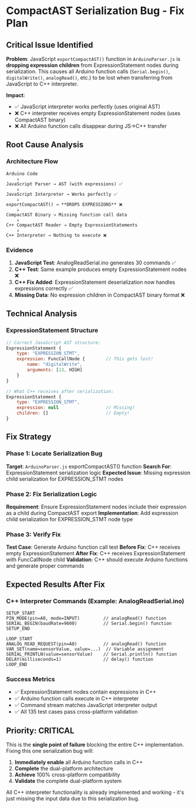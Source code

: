 # CompactAST Serialization Bug - Fix Plan

## Critical Issue Identified

**Problem**: JavaScript `exportCompactAST()` function in `ArduinoParser.js` is **dropping expression children** from ExpressionStatement nodes during serialization. This causes all Arduino function calls (`Serial.begin()`, `digitalWrite()`, `analogRead()`, etc.) to be lost when transferring from JavaScript to C++ interpreter.

**Impact**: 
- ✅ JavaScript interpreter works perfectly (uses original AST)
- ❌ C++ interpreter receives empty ExpressionStatement nodes (uses CompactAST binary)
- ❌ All Arduino function calls disappear during JS→C++ transfer

## Root Cause Analysis

### Architecture Flow
```
Arduino Code
    ↓ 
JavaScript Parser → AST (with expressions) ✅
    ↓
JavaScript Interpreter → Works perfectly ✅
    ↓
exportCompactAST() → **DROPS EXPRESSIONS** ❌
    ↓
CompactAST Binary → Missing function call data
    ↓
C++ CompactAST Reader → Empty ExpressionStatements  
    ↓
C++ Interpreter → Nothing to execute ❌
```

### Evidence
1. **JavaScript Test**: AnalogReadSerial.ino generates 30 commands ✅
2. **C++ Test**: Same example produces empty ExpressionStatement nodes ❌
3. **C++ Fix Added**: ExpressionStatement deserialization now handles expressions correctly ✅
4. **Missing Data**: No expression children in CompactAST binary format ❌

## Technical Analysis

### ExpressionStatement Structure
```javascript
// Correct JavaScript AST structure:
ExpressionStatement {
    type: "EXPRESSION_STMT",
    expression: FuncCallNode {        // This gets lost!
        name: "digitalWrite",
        arguments: [13, HIGH]
    }
}

// What C++ receives after serialization:
ExpressionStatement {
    type: "EXPRESSION_STMT",
    expression: null                  // Missing!
    children: []                      // Empty!
}
```

## Fix Strategy

### Phase 1: Locate Serialization Bug
**Target**: `ArduinoParser.js` exportCompactAST() function
**Search For**: ExpressionStatement serialization logic
**Expected Issue**: Missing expression child serialization for EXPRESSION_STMT nodes

### Phase 2: Fix Serialization Logic
**Requirement**: Ensure ExpressionStatement nodes include their expression as a child during CompactAST export
**Implementation**: Add expression child serialization for EXPRESSION_STMT node type

### Phase 3: Verify Fix
**Test Case**: Generate Arduino function call test
**Before Fix**: C++ receives empty ExpressionStatement
**After Fix**: C++ receives ExpressionStatement with FuncCallNode child
**Validation**: C++ should execute Arduino functions and generate proper commands

## Expected Results After Fix

### C++ Interpreter Commands (Example: AnalogReadSerial.ino)
```
SETUP_START
PIN_MODE(pin=A0, mode=INPUT)         // analogRead() function
SERIAL_BEGIN(baudRate=9600)          // Serial.begin() function  
SETUP_END

LOOP_START
ANALOG_READ_REQUEST(pin=A0)          // analogRead() function
VAR_SET(name=sensorValue, value=...)  // Variable assignment
SERIAL_PRINTLN(value=sensorValue)    // Serial.println() function
DELAY(milliseconds=1)                // delay() function
LOOP_END
```

### Success Metrics
- ✅ ExpressionStatement nodes contain expressions in C++
- ✅ Arduino function calls execute in C++ interpreter
- ✅ Command stream matches JavaScript interpreter output
- ✅ All 135 test cases pass cross-platform validation

## Priority: CRITICAL

This is the **single point of failure** blocking the entire C++ implementation. Fixing this one serialization bug will:
1. **Immediately enable** all Arduino function calls in C++ 
2. **Complete** the dual-platform architecture
3. **Achieve** 100% cross-platform compatibility
4. **Validate** the complete dual-platform system

All C++ interpreter functionality is already implemented and working - it's just missing the input data due to this serialization bug.